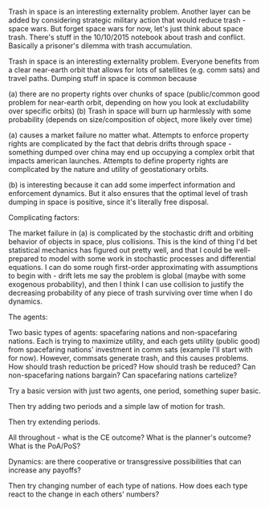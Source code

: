 Trash in space is an interesting externality problem. Another layer can be added by considering strategic military action that would reduce trash - space wars. But forget space wars for now, let's just think about space trash. There's stuff in the 10/10/2015 notebook about trash and conflict. Basically a prisoner's dilemma with trash accumulation.

Trash in space is an interesting externality problem. Everyone benefits from a clear near-earth orbit that allows for lots of satellites (e.g. comm sats) and travel paths. Dumping stuff in space is common because
 
(a) there are no property rights over chunks of space (public/common good problem for near-earth orbit, depending on how you look at excludability over specific orbits)
(b) Trash in space will burn up harmlessly with some probability (depends on size/composition of object, more likely over time)

(a) causes a market failure no matter what. Attempts to enforce property rights are complicated by the fact that debris drifts through space - something dumped over china may end up occupying a complex orbit that impacts american launches. Attempts to define property rights are complicated by the nature and utility of geostationary orbits.

(b) is interesting because it can add some imperfect information and enforcement dynamics. But it also ensures that the optimal level of trash dumping in space is positive, since it's literally free disposal.

Complicating factors:

The market failure in (a) is complicated by the stochastic drift and orbiting behavior of objects in space, plus collisions. This is the kind of thing I'd bet statistical mechanics has figured out pretty well, and that I could be well-prepared to model with some work in stochastic processes and differential equations. I can do some rough first-order approximating with assumptions to begin with - drift lets me say the problem is global (maybe with some exogenous probability), and then I think I can use collision to justify the decreasing probability of any piece of trash surviving over time when I do dynamics.

The agents:

Two basic types of agents: spacefaring nations and non-spacefaring nations. Each is trying to maximize utility, and each gets utility (public good) from spacefaring nations' investment in comm sats (example I'll start with for now). However, commsats generate trash, and this causes problems. How should trash reduction be priced? How should trash be reduced? Can non-spacefaring nations bargain? Can spacefaring nations cartelize?

Try a basic version with just two agents, one period, something super basic.

Then try adding two periods and a simple law of motion for trash.

Then try extending periods.

All throughout - what is the CE outcome? What is the planner's outcome? What is the PoA/PoS?

Dynamics: are there cooperative or transgressive possibilities that can increase any payoffs?

Then try changing number of each type of nations. How does each type react to the change in each others' numbers?